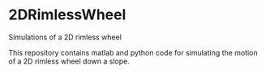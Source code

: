 # 2DRimlessWheel
Simulations of a 2D rimless wheel

This repository contains matlab and python code for simulating the motion of a 2D rimless wheel down a slope.
